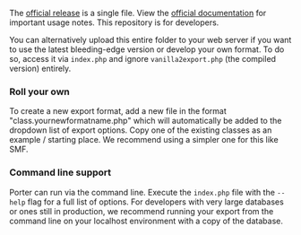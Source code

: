 The [official release](http://vanillaforums.org/addon/porter-core
) is a single file. View the [official documentation](docs.vanillaforums.com/developers/importing) for important usage notes. This repository is for developers.

You can alternatively upload this entire folder to your web server if you want to use the latest bleeding-edge version or develop your own format. To do so, access it via `index.php` and ignore `vanilla2export.php` (the compiled version) entirely.

### Roll your own

To create a new export format, add a new file in the format "class.yournewformatname.php" which will automatically be added to the dropdown list of export options. Copy one of the existing classes as an example / starting place. We recommend using a simpler one for this like SMF.

### Command line support

Porter can run via the command line. Execute the `index.php` file with the `--help` flag for a full list of options. For developers with very large databases or ones still in production, we recommend running your export from the command line on your localhost environment with a copy of the database.